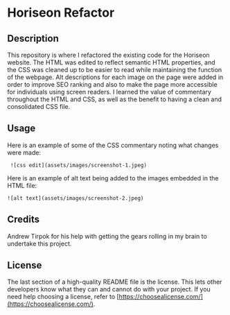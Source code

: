 # Horiseon Refactor

## Description

This repository is where I refactored the existing code for the Horiseon website. The HTML was edited to reflect semantic HTML properties, and the CSS was cleaned up to be easier to read while maintaining the function of the webpage. Alt descriptions for each image on the page were added in order to improve SEO ranking and also to make the page more accessible for individuals using screen readers. I learned the value of commentary throughout the HTML and CSS, as well as the benefit to having a clean and consolidated CSS file. 

## Usage

Here is an example of some of the CSS commentary noting what changes were made: 

     ![css edit](assets/images/screenshot-1.jpeg)

Here is an example of alt text being added to the images embedded in the HTML file: 

    ![alt text](assets/images/screenshot-2.jpeg)
 

## Credits

Andrew Tirpok for his help with getting the gears rolling in my brain to undertake this project. 

## License

The last section of a high-quality README file is the license. This lets other developers know what they can and cannot do with your project. If you need help choosing a license, refer to [https://choosealicense.com/](https://choosealicense.com/).

